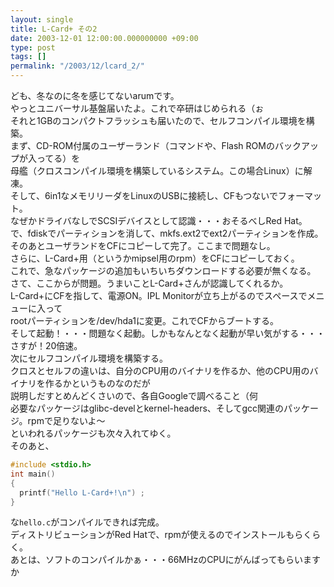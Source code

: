 ```yaml
---
layout: single
title: L-Card+ その2
date: 2003-12-01 12:00:00.000000000 +09:00
type: post
tags: []
permalink: "/2003/12/lcard_2/"
---
```

ども、冬なのに冬を感じてないarumです。<br />
やっとユニバーサル基盤届いたよ。これで卒研はじめられる（ぉ<br />
それと1GBのコンパクトフラッシュも届いたので、セルフコンパイル環境を構築。<br />
まず、CD-ROM付属のユーザーランド（コマンドや、Flash ROMのバックアップが入ってる）を<br />
母艦（クロスコンパイル環境を構築しているシステム。この場合Linux）に解凍。<br />
そして、6in1なメモリリーダをLinuxのUSBに接続し、CFもつないでフォーマット。<br />
なぜかドライバなしでSCSIデバイスとして認識・・・おそるべしRed Hat。<br />
で、fdiskでパーティションを消して、mkfs.ext2でext2パーティションを作成。<br />
そのあとユーザランドをCFにコピーして完了。ここまで問題なし。<br />
さらに、L-Card+用（というかmipsel用のrpm）をCFにコピーしておく。<br />
これで、急なパッケージの追加もいちいちダウンロードする必要が無くなる。<br />
さて、ここからが問題。うまいことL-Card+さんが認識してくれるか。<br />
L-Card+にCFを指して、電源ON。IPL Monitorが立ち上がるのでスペースでメニューに入って<br />
rootパーティションを/dev/hda1に変更。これでCFからブートする。<br />
そして起動！・・・問題なく起動。しかもなんとなく起動が早い気がする・・・さすが！20倍速。<br />
次にセルフコンパイル環境を構築する。<br />
クロスとセルフの違いは、自分のCPU用のバイナリを作るか、他のCPU用のバイナリを作るかというものなのだが<br />
説明しだすとめんどくさいので、各自Googleで調べること（何<br />
必要なパッケージはglibc-develとkernel-headers、そしてgcc関連のパッケージ。rpmで足りないよ〜<br />
といわれるパッケージも次々入れてゆく。<br />
そのあと、
```c
#include <stdio.h>
int main()
{
  printf("Hello L-Card+!\n") ;
}
```
な`hello.c`がコンパイルできれば完成。<br />
ディストリビューションがRed Hatで、rpmが使えるのでインストールもらくらく。<br />
あとは、ソフトのコンパイルかぁ・・・66MHzのCPUにがんばってもらいますか
